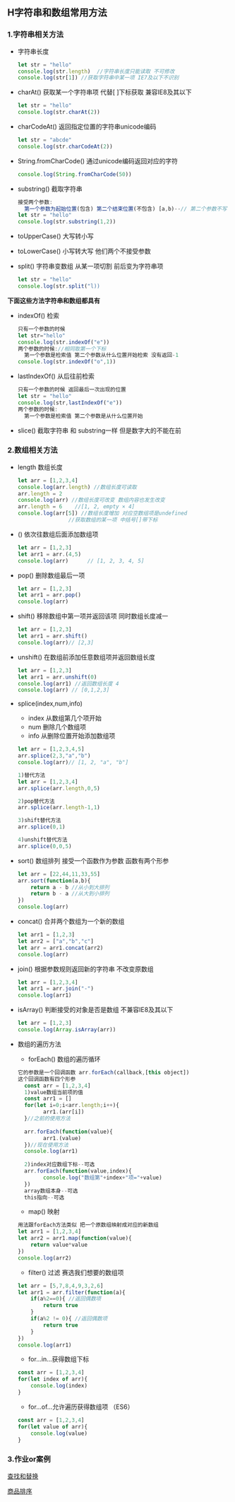 ## H字符串和数组常用方法

### 1.字符串相关方法

- 字符串长度

  ```javascript
  let str = "hello"
  console.log(str.length)  //字符串长度只能读取 不可修改
  console.log(str[1]) //获取字符串中某一项 IE7及以下不识别
  ```

- charAt() 获取某一个字符串项  代替[ ]下标获取 兼容IE8及其以下

  ```javascript
  let str = "hello"
  console.log(str.charAt(2))
  ```

- charCodeAt() 返回指定位置的字符串unicode编码

  ```javascript
  let str = "abcde"
  console.log(str.charCodeAt(2))
  ```

- String.fromCharCode() 通过unicode编码返回对应的字符

  ```javascript
  console.log(String.fromCharCode(50))
  ```

- substring() 截取字符串

  ```javascript
  接受两个参数:
  	第一个参数为起始位置(包含) 第二个结束位置(不包含) [a,b)--// 第二个参数不写 默认截取所有的
  let str = "hello"
  console.log(str.substring(1,2))
  ```

- toUpperCase() 大写转小写

- toLowerCase() 小写转大写   他们两个不接受参数

- split() 字符串变数组  从某一项切割 前后变为字符串项

  ```javascript
  let str = "hello"
  console.log(str.split("l))
  ```
**下面这些方法字符串和数组都具有**

- indexOf() 检索

  ```javascript
  只有一个参数的时候
  let str="hello"
  console.log(str.indexOf("e"))
  两个参数的时候://相同取第一个下标
  	第一个参数是检索值 第二个参数从什么位置开始检索 没有返回-1
  console.log(str.indexOf("o",1))
  ```

- lastIndexOf() 从后往前检索

  ```javascript
  只有一个参数的时候 返回最后一次出现的位置
  let str = "hello"
  console.log(str,lastIndexOf("e"))
  两个参数的时候:
  	第一个参数是检索值 第二个参数是从什么位置开始
  ```

- slice() 截取字符串  和 substring一样 但是数字大的不能在前

### 2.数组相关方法

- length 数组长度

  ```javascript
  let arr = [1,2,3,4]
  console.log(arr.length) //数组长度可读取
  arr.length = 2
  console.log(arr) //数组长度可改变 数组内容也发生改变
  arr.length = 6	//[1, 2, empty × 4]
  console.log(arr[5]) //数组长度增加 对应空数组项是undefined 
  				  //获取数组的某一项 中括号[]带下标
  ```

- () 依次往数组后面添加数组项

  ```javascript
  let arr = [1,2,3]
  let arr1 = arr.(4,5)
  console.log(arr)		// [1, 2, 3, 4, 5]
  ```

- pop() 删除数组最后一项

  ```javascript
  let arr = [1,2,3]
  let arr1 = arr.pop()
  console.log(arr)
  ```

- shift() 移除数组中第一项并返回该项 同时数组长度减一

  ```javascript
  let arr = [1,2,3]
  let arr1 = arr.shift()
  console.log(arr)// [2,3]
  ```

- unshift() 在数组前添加任意数组项并返回数组长度

  ```javascript
  let arr = [1,2,3]
  let arr1 = arr.unshift(0)
  console.log(arr1) //返回数组长度 4
  console.log(arr) // [0,1,2,3]
  ```

- splice(index,num,info)
  - index 从数组第几个项开始
  - num 删除几个数组项
  - info 从删除位置开始添加数组项

  ```javascript
  let arr = [1,2,3,4,5]
  arr.splice(2,3,"a","b")
  console.log(arr)// [1, 2, "a", "b"]
  
  1)替代方法  
  let arr = [1,2,3,4]
  arr.splice(arr.length,0,5)
  
  2)pop替代方法
  arr.splice(arr.length-1,1)
  
  3)shift替代方法
  arr.splice(0,1)
  
  4)unshift替代方法
  arr.splice(0,0,5)
  ```


- sort() 数组排列 接受一个函数作为参数 函数有两个形参

  ```javascript
  let arr = [22,44,11,33,55]
  arr.sort(function(a,b){
      return a - b //从小到大排列
      return b - a //从大到小排列
  })
  console.log(arr)
  ```

- concat() 合并两个数组为一个新的数组

  ```javascript
  let arr1 = [1,2,3]
  let arr2 = ["a","b","c"]
  let arr = arr1.concat(arr2)
  console.log(arr)
  ```

- join() 根据参数规则返回新的字符串 不改变原数组

  ```javascript
  let arr = [1,2,3,4]
  let arr1 = arr.join("-")
  console.log(arr1)
  ```

- isArray() 判断接受的对象是否是数组 不兼容IE8及其以下

  ```javascript
  let arr = [1,2,3]
  console.log(Array.isArray(arr))
  ```

- 数组的遍历方法

  - forEach() 数组的遍历循环

  ```javascript
  它的参数是一个回调函数 arr.forEach(callback,[this object]) 
  这个回调函数有四个形参 
  	const arr = [1,2,3,4]
  	1)value数组当前项的值
  	const arr1 = []
  	for(let i=0;i<arr.length;i++){
          arr1.(arr[i])
  	}//之前的使用方法
  	
  	arr.forEach(function(value){
          arr1.(value)
  	})//现在使用方法
  	console.log(arr1)
  	
  	2)index对应数组下标--可选
  	arr.forEach(function(value,index){
          console.log("数组第"+index+"项="+value)
  	})
  	array数组本身--可选
  	this指向--可选
  ```
   - map() 映射

  ```javascript
  用法跟forEach方法类似 把一个原数组映射成对应的新数组
  let arr1 = [1,2,3,4]
  let arr2 = arr1.map(function(value){
      return value*value
  })
  console.log(arr2)
  ```
   - filter() 过滤 赛选我们想要的数组项

  ```javascript
  let arr = [5,7,8,4,9,3,2,6]
  let arr1 = arr.filter(function(a){
      if(a%2==0){ //返回偶数项
          return true
      }
      if(a%2 != 0){ //返回偶数项
          return true
      }
  })
  console.log(arr1)
  ```
   - for...in...获得数组下标

    ```javascript
    const arr = [1,2,3,4]
    for(let index of arr){
        console.log(index)
    }
    ```
   - for...of...允许遍历获得数组项  （ES6）

    ```javascript
    const arr = [1,2,3,4]
    for(let value of arr){
        console.log(value)
    }
    ```

### 3.作业or案例

[查找和替换](https://afeifeifei.github.io/class-demo/js-demo/2-08-05/%E6%9F%A5%E6%89%BE%E4%B8%8E%E6%9B%BF%E6%8D%A2.html)

[商品排序](https://afeifeifei.github.io/class-demo/js-demo/2-08-05/01-%E6%A1%88%E4%BE%8B-%E5%95%86%E5%93%81%E6%8C%89%E7%85%A7%E4%BB%B7%E6%A0%BC%E6%8E%92%E5%BA%8F.html)
